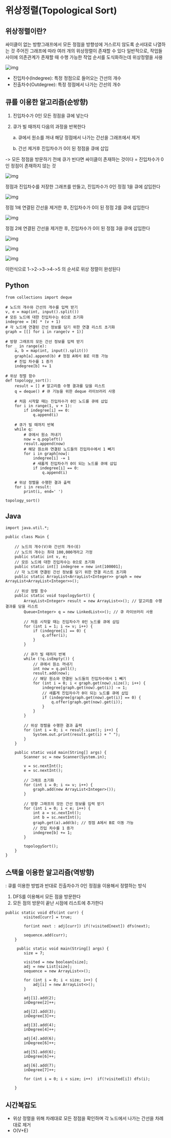 # 위상정렬(Topological Sort)

## 위상정렬이란?

싸이클이 없는 방향그래프에서 모든 정점을 방향성에 거스르지 않도록 순서대로 나열하는 것
주어진 그래프에 따라 여러 개의 위상정렬이 존재할 수 있다
일반적으로, 작업들 사이에 의존관계가 존재할 때 수행 가능한 작업 순서를 도식화하는데 위상정렬을 사용

![img](https://media.vlpt.us/images/junhok82/post/2006748d-5afd-44e0-9fa3-8d996d9f8abd/image.png)

- 진입차수(Indegree): 특정 정점으로 들어오는 간선의 개수
- 진출차수(Outdegree): 특정 정점에서 나가는 간선의 개수

## 큐를 이용한 알고리즘(순방향)

1. 진입차수가 0인 모든 정점을 큐에 넣는다

2. 큐가 빌 때까지 다음의 과정을 반복한다

   a. 큐에서 원소를 꺼내 해당 정점에서 나가는 간선을 그래프에서 제거

   b. 간선 제거후 진입차수가 0이 된 정점을 큐에 삽입

-> 모든 정점을 방문하기 전에 큐가 빈다면 싸이클이 존재하는 것이다
    = 진입차수가 0인 정점이 존재하지 않는 것

![img](https://media.vlpt.us/images/younge/post/4731b5de-b1e0-488d-a614-7752d7d4fe53/%EC%BA%A1%EC%B2%98.JPG)

정점과 진입차수를 저장한 그래프를 만들고, 진입차수가 0인 정점 1을 큐에 삽입한다

![img](https://media.vlpt.us/images/younge/post/91cf9601-a53a-4bfe-b7ef-721ff6dda949/%EC%BA%A1%EC%B2%98.JPG)

정점 1에 연결된 간선을 제거한 후, 진입차수가 0이 된 정점 2를 큐에 삽입한다

![img](https://media.vlpt.us/images/younge/post/39dc4cf2-bc67-44c3-a5d8-249770a57c23/%EC%BA%A1%EC%B2%98.JPG)

정점 2에 연결된 간선을 제거한 후, 진입차수가 0이 된 정점 3을 큐에 삽입한다

![img](https://media.vlpt.us/images/younge/post/4955896b-f844-4023-8ddb-54056af637d2/%EC%BA%A1%EC%B2%98.JPG)

![img](https://media.vlpt.us/images/younge/post/7035869f-e294-422a-a249-d4082af91b2a/image.png)

![img](https://media.vlpt.us/images/younge/post/9ea8946c-85c5-4561-96d2-f941bef671ca/image.png)

이런식으로 1->2->3->4->5 의 순서로 위상 정렬이 완성된다

## Python

```
from collections import deque

# 노드의 개수와 간선의 개수를 입력 받기
v, e = map(int, input().split())
# 모든 노드에 대한 진입차수는 0으로 초기화
indegree = [0] * (v + 1)
# 각 노드에 연결된 간선 정보를 담기 위한 연결 리스트 초기화
graph = [[] for i in range(v + 1)]

# 방향 그래프의 모든 간선 정보를 입력 받기
for _ in range(e):
    a, b = map(int, input().split())
    graph[a].append(b) # 정점 A에서 B로 이동 가능
    # 진입 차수를 1 증가
    indegree[b] += 1

# 위상 정렬 함수
def topology_sort():
    result = [] # 알고리즘 수행 결과를 담을 리스트
    q = deque() # 큐 기능을 위한 deque 라이브러리 사용

    # 처음 시작할 때는 진입차수가 0인 노드를 큐에 삽입
    for i in range(1, v + 1):
        if indegree[i] == 0:
            q.append(i)

    # 큐가 빌 때까지 반복
    while q:
        # 큐에서 원소 꺼내기
        now = q.popleft()
        result.append(now)
        # 해당 원소와 연결된 노드들의 진입차수에서 1 빼기
        for i in graph[now]:
            indegree[i] -= 1
            # 새롭게 진입차수가 0이 되는 노드를 큐에 삽입
            if indegree[i] == 0:
                q.append(i)

    # 위상 정렬을 수행한 결과 출력
    for i in result:
        print(i, end=' ')

topology_sort()
```



## Java

```
import java.util.*;

public class Main {

    // 노드의 개수(V)와 간선의 개수(E)
    // 노드의 개수는 최대 100,000개라고 가정
    public static int v, e;
    // 모든 노드에 대한 진입차수는 0으로 초기화
    public static int[] indegree = new int[100001];
    // 각 노드에 연결된 간선 정보를 담기 위한 연결 리스트 초기화
    public static ArrayList<ArrayList<Integer>> graph = new ArrayList<ArrayList<Integer>>();

    // 위상 정렬 함수
    public static void topologySort() {
        ArrayList<Integer> result = new ArrayList<>(); // 알고리즘 수행 결과를 담을 리스트
        Queue<Integer> q = new LinkedList<>(); // 큐 라이브러리 사용

        // 처음 시작할 때는 진입차수가 0인 노드를 큐에 삽입
        for (int i = 1; i <= v; i++) {
            if (indegree[i] == 0) {
                q.offer(i);
            }
        }

        // 큐가 빌 때까지 반복
        while (!q.isEmpty()) {
            // 큐에서 원소 꺼내기
            int now = q.poll();
            result.add(now);
            // 해당 원소와 연결된 노드들의 진입차수에서 1 빼기
            for (int i = 0; i < graph.get(now).size(); i++) {
                indegree[graph.get(now).get(i)] -= 1;
                // 새롭게 진입차수가 0이 되는 노드를 큐에 삽입
                if (indegree[graph.get(now).get(i)] == 0) {
                    q.offer(graph.get(now).get(i));
                }
            }
        }

        // 위상 정렬을 수행한 결과 출력
        for (int i = 0; i < result.size(); i++) {
            System.out.print(result.get(i) + " ");
        }
    }

    public static void main(String[] args) {
        Scanner sc = new Scanner(System.in);

        v = sc.nextInt();
        e = sc.nextInt();

        // 그래프 초기화
        for (int i = 0; i <= v; i++) {
            graph.add(new ArrayList<Integer>());
        }

        // 방향 그래프의 모든 간선 정보를 입력 받기
        for (int i = 0; i < e; i++) {
            int a = sc.nextInt();
            int b = sc.nextInt();
            graph.get(a).add(b); // 정점 A에서 B로 이동 가능
            // 진입 차수를 1 증가
            indegree[b] += 1;
        }

        topologySort();
    }
}
```



## 스택을 이용한 알고리즘(역방향)

: 큐를 이용한 방법과 반대로 진출차수가 0인 정점을 이용해서 정렬하는 방식

1. DFS를 이용해서 모든 점을 방문한다
2. 모든 점의 방문이 끝난 시점에 리스트에 추가한다

```
public static void dfs(int curr) {
        visited[curr] = true;
        
        for(int next : adj[curr]) if(!visited[next]) dfs(next);
        
        sequence.add(curr);
    }
    
     public static void main(String[] args) {
        size = 7;

        visited = new boolean[size];
        adj = new List[size];
        sequence = new ArrayList<>();

        for (int i = 0; i < size; i++) {
            adj[i] = new ArrayList<>();
        }

        adj[1].add(2);
        inDegree[2]++;

        adj[2].add(3);
        inDegree[3]++;

        adj[3].add(4);
        inDegree[4]++;

        adj[4].add(6);
        inDegree[6]++;

        adj[5].add(6);
        inDegree[6]++;

        adj[6].add(7);
        inDegree[7]++;

        for (int i = 0; i < size; i++)  if(!visited[i]) dfs(i);
        
    }
```



## 시간복잡도

- 위상 정렬을 위해 차례대로 모든 정점을 확인하며 각 노드에서 나가는 간선을 차례대로 제거
- O(V+E)